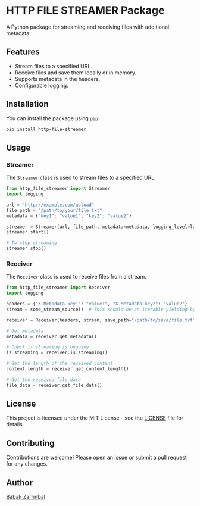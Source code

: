 # HTTP FILE STREAMER Package

A Python package for streaming and receiving files with additional metadata.

## Features

- Stream files to a specified URL.
- Receive files and save them locally or in memory.
- Supports metadata in the headers.
- Configurable logging.

## Installation

You can install the package using `pip`:

```bash
pip install http-file-streamer
```

## Usage

### Streamer

The `Streamer` class is used to stream files to a specified URL.

```python
from http_file_streamer import Streamer
import logging

url = "http://example.com/upload"
file_path = "/path/to/your/file.txt"
metadata = {"key1": "value1", "key2": "value2"}

streamer = Streamer(url, file_path, metadata=metadata, logging_level=logging.INFO)
streamer.start()

# To stop streaming
streamer.stop()
```

### Receiver

The `Receiver` class is used to receive files from a stream.

```python
from http_file_streamer import Receiver
import logging

headers = {"X-Metadata-key1": "value1", "X-Metadata-key2": "value2"}
stream = some_stream_source()  # This should be an iterable yielding byte chunks

receiver = Receiver(headers, stream, save_path="/path/to/save/file.txt", logging_level=logging.INFO)

# Get metadata
metadata = receiver.get_metadata()

# Check if streaming is ongoing
is_streaming = receiver.is_streaming()

# Get the length of the received content
content_length = receiver.get_content_length()

# Get the received file data
file_data = receiver.get_file_data()
```

## License

This project is licensed under the MIT License - see the [LICENSE](LICENSE) file for details.

## Contributing

Contributions are welcome! Please open an issue or submit a pull request for any changes.

## Author

[Babak Zarrinbal](https://github.com/babakzarrinbal)

